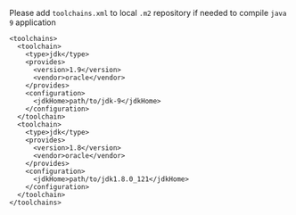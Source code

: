 Please add `toolchains.xml` to local `.m2` repository if needed to compile `java 9` application

```
<toolchains>
  <toolchain>
    <type>jdk</type>
    <provides>
      <version>1.9</version>
      <vendor>oracle</vendor>
    </provides>
    <configuration>
      <jdkHome>path/to/jdk-9</jdkHome>
    </configuration>
  </toolchain>
  <toolchain>
    <type>jdk</type>
    <provides>
      <version>1.8</version>
      <vendor>oracle</vendor>
    </provides>
    <configuration>
      <jdkHome>path/to/jdk1.8.0_121</jdkHome>
    </configuration>
  </toolchain>
</toolchains>
```
